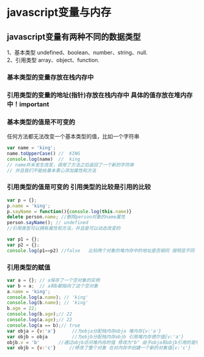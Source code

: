 # javascript变量与内存
## javascript变量有两种不同的数据类型
1、基本类型  undefined、boolean、number、string、null.  
2、引用类型  array、object、function.
### 基本类型的变量存放在栈内存中
### 引用类型的变量的地址(指针)存放在栈内存中 具体的值存放在堆内存中！important



### 基本类型的值是不可变的
任何方法都无法改变一个基本类型的值，比如一个字符串  
```javascript
var name = 'king';
name.toUpperCase() //  KING
console.log(name)  //  king
// name并未发生改变，调用了方法之后返回了一个新的字符串
// 并且我们不能给基本累心添加属性和方法
```

### 引用类型的值是可变的 引用类型的比较是引用的比较
```javascript  
var p = {};
p.name = 'king';
p.sayName = function(){console.log(this.name)}
delete person.name; //删除person对象的name属性
person.sayName(); // undefined
//引用类型可以拥有属性和方法，并且是可以动态改变的 
```
```javascript
var p1 = {};
var p2 = {};
console.log(p1==p2) //false   比较两个对象的堆内存中的地址是否相同 很明显不同
```

### 引用类型的赋值
```javascript
var a = {}; // a保存了一个空对象的实例
var b = a;  // a和b都指向了这个空对象
a.name = 'king';
console.log(a.name); // 'king'
console.log(b.name); // 'king'
b.age = 22;
console.log(b.age);// 22
console.log(a.age);// 22
console.log(a == b);// true  
var obja = {v:'a'}      //为obja分配栈内存obja 堆内存{v:'a'}
var objb = obja         //为objb分配栈内存objb 引用堆内存德尔值{v:'a'}
objb.v = 'b'       //通过objb访问堆内存的值 修改为"b" 由于obja和objb引用的是堆内存同一个对象值 obja={v:'b'}
var objb = {v:'c'}     //修改了整个对象 在对内存中创建一个新的对象值{v:'c'} 
```